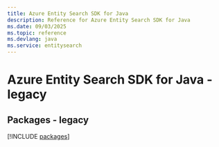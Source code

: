 ```yaml
---
title: Azure Entity Search SDK for Java
description: Reference for Azure Entity Search SDK for Java
ms.date: 09/03/2025
ms.topic: reference
ms.devlang: java
ms.service: entitysearch
---
```

# Azure Entity Search SDK for Java - legacy
## Packages - legacy
[!INCLUDE [packages](entity-search-index.md)]